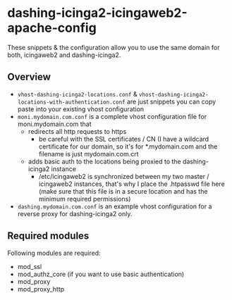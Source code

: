 # dashing-icinga2-icingaweb2-apache-config
These snippets & the configuration allow you to use the same domain for both, icingaweb2 and dashing-icinga2. 

## Overview 
  - `vhost-dashing-icinga2-locations.conf` & `vhost-dashing-icinga2-locations-with-authentication.conf` are just snippets you can copy paste into your existing vhost configuration
  - `moni.mydomain.com.conf` is a complete vhost configuration file for moni.mydomain.com that
      - redirects all http requests to https
          - be careful with the SSL certificates / CN (I have a wildcard certificate for our domain, so it's for *.mydomain.com and the filename is just mydomain.com.crt
      - adds basic auth to the locations being proxied to the dashing-icinga2 instance
          - /etc/icingaweb2 is synchronized between my two master / icingaweb2 instances, that's why I place the .htpasswd file here (make sure that this file is in a secure location and has the minimum required permissions) 
  - `dashing.mydomain.com.conf` is an example vhost configuration for a reverse proxy for dashing-icinga2 only.

## Required modules
Following modules are required: 
  - mod_ssl
  - mod_authz_core (if you want to use basic authentication)
  - mod_proxy
  - mod_proxy_http
